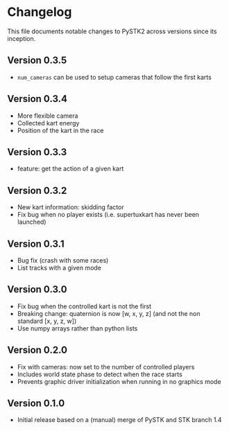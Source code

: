 # Changelog

This file documents notable changes to PySTK2 across versions since its inception.

## Version 0.3.5

- `num_cameras` can be used to setup cameras that follow the first karts

## Version 0.3.4

- More flexible camera
- Collected kart energy
- Position of the kart in the race

## Version 0.3.3

- feature: get the action of a given kart

## Version 0.3.2

- New kart information: skidding factor
- Fix bug when no player exists (i.e. supertuxkart has never been launched)

## Version 0.3.1

- Bug fix (crash with some races)
- List tracks with a given mode

## Version 0.3.0

- Fix bug when the controlled kart is not the first
- Breaking change: quaternion is now [w, x, y, z] (and not the non standard [x, y, z, w])
- Use numpy arrays rather than python lists

## Version 0.2.0

- Fix with cameras: now set to the number of controlled players
- Includes world state phase to detect when the race starts
- Prevents graphic driver initialization when running in no graphics mode

## Version 0.1.0

- Initial release based on a (manual) merge of PySTK and STK branch 1.4

